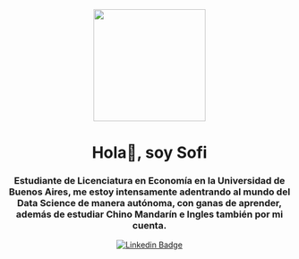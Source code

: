 <div id='header' align='center'>
    <img src='https://i.giphy.com/media/xT8qBgHkfCACqvjJny/giphy.webp' width='200'/>
    <h1 align='center'>Hola👋, soy Sofi</h1>
    <h3 align='center'>Estudiante de Licenciatura en Economía en la Universidad de Buenos Aires, me estoy intensamente adentrando al mundo del Data Science de manera autónoma, con ganas de aprender, además de estudiar Chino Mandarín e Ingles también por mi cuenta.</h3>
<div id='badges' align='center'>
    <a href='https://www.linkedin.com/in/sofiabelencoria/' target='_blank'>
    <img src='https://img.shields.io/badge/LinkedIn-0077B5?style=for-the-badge&logo=linkedin&logoColor=white'
    alt='Linkedin Badge'/>
    </div>
